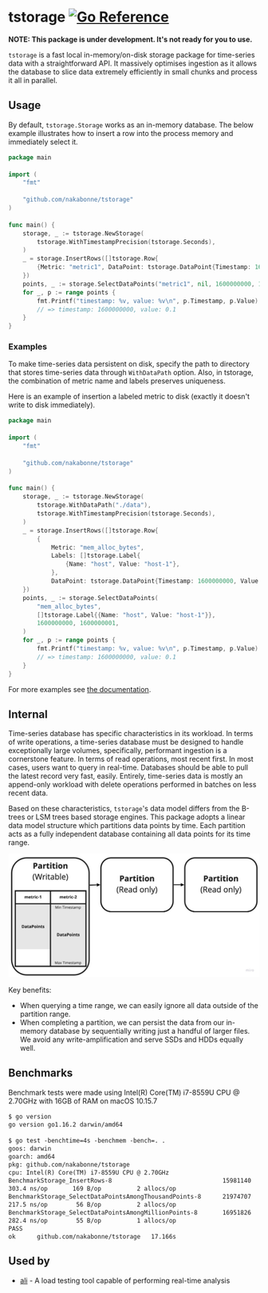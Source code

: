 # tstorage [![Go Reference](https://pkg.go.dev/badge/mod/github.com/nakabonne/tstorage.svg)](https://pkg.go.dev/mod/github.com/nakabonne/tstorage)

**NOTE: This package is under development. It's not ready for you to use.**

`tstorage` is a fast local in-memory/on-disk storage package for time-series data with a straightforward API.
It massively optimises ingestion as it allows the database to slice data extremely efficiently in small chunks and process it all in parallel.

## Usage
By default, `tstorage.Storage` works as an in-memory database.
The below example illustrates how to insert a row into the process memory and immediately select it.

```go
package main

import (
	"fmt"

	"github.com/nakabonne/tstorage"
)

func main() {
	storage, _ := tstorage.NewStorage(
		tstorage.WithTimestampPrecision(tstorage.Seconds),
	)
	_ = storage.InsertRows([]tstorage.Row{
		{Metric: "metric1", DataPoint: tstorage.DataPoint{Timestamp: 1600000000, Value: 0.1}},
	})
	points, _ := storage.SelectDataPoints("metric1", nil, 1600000000, 1600000001)
	for _, p := range points {
		fmt.Printf("timestamp: %v, value: %v\n", p.Timestamp, p.Value)
		// => timestamp: 1600000000, value: 0.1
	}
}
```

### Examples
To make time-series data persistent on disk, specify the path to directory that stores time-series data through `WithDataPath` option.
Also, in tstorage, the combination of metric name and labels preserves uniqueness.

Here is an example of insertion a labeled metric to disk (exactly it doesn't write to disk immediately).

```go
package main

import (
	"fmt"

	"github.com/nakabonne/tstorage"
)

func main() {
	storage, _ := tstorage.NewStorage(
		tstorage.WithDataPath("./data"),
		tstorage.WithTimestampPrecision(tstorage.Seconds),
	)
	_ = storage.InsertRows([]tstorage.Row{
		{
			Metric: "mem_alloc_bytes",
			Labels: []tstorage.Label{
				{Name: "host", Value: "host-1"},
			},
			DataPoint: tstorage.DataPoint{Timestamp: 1600000000, Value: 0.1}},
	})
	points, _ := storage.SelectDataPoints(
		"mem_alloc_bytes",
		[]tstorage.Label{{Name: "host", Value: "host-1"}},
		1600000000, 1600000001,
	)
	for _, p := range points {
		fmt.Printf("timestamp: %v, value: %v\n", p.Timestamp, p.Value)
		// => timestamp: 1600000000, value: 0.1
	}
}
```

<!-- TODO: Add an example for partition duration with description about partition-->


For more examples see [the documentation](https://pkg.go.dev/github.com/nakabonne/tstorage#pkg-examples).

## Internal
Time-series database has specific characteristics in its workload.
In terms of write operations, a time-series database must be designed to handle exceptionally large volumes, specifically, performant ingestion is a cornerstone feature.
In terms of read operations, most recent first. In most cases, users want to query in real-time. Databases should be able to pull the latest record very fast, easily.
Entirely, time-series data is mostly an append-only workload with delete operations performed in batches on less recent data.

Based on these characteristics, `tstorage`'s data model differs from the B-trees or LSM trees based storage engines.
This package adopts a linear data model structure which partitions data points by time.
Each partition acts as a fully independent database containing all data points for its time range.

![Screenshot](architecture.jpg)

Key benefits:
- When querying a time range, we can easily ignore all data outside of the partition range.
- When completing a partition, we can persist the data from our in-memory database by sequentially writing just a handful of larger files. We avoid any write-amplification and serve SSDs and HDDs equally well.

## Benchmarks
Benchmark tests were made using Intel(R) Core(TM) i7-8559U CPU @ 2.70GHz with 16GB of RAM on macOS 10.15.7

```
$ go version
go version go1.16.2 darwin/amd64

$ go test -benchtime=4s -benchmem -bench=. .
goos: darwin
goarch: amd64
pkg: github.com/nakabonne/tstorage
cpu: Intel(R) Core(TM) i7-8559U CPU @ 2.70GHz
BenchmarkStorage_InsertRows-8                            	15981140	       303.4 ns/op	     169 B/op	       2 allocs/op
BenchmarkStorage_SelectDataPointsAmongThousandPoints-8   	21974707	       217.5 ns/op	      56 B/op	       2 allocs/op
BenchmarkStorage_SelectDataPointsAmongMillionPoints-8    	16951826	       282.4 ns/op	      55 B/op	       1 allocs/op
PASS
ok  	github.com/nakabonne/tstorage	17.166s
```

## Used by
- [ali](https://github.com/nakabonne/ali) - A load testing tool capable of performing real-time analysis

